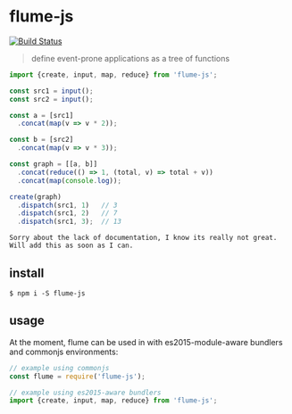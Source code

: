# flume-js

[![Build Status](https://travis-ci.org/justinvdm/flume-core.svg?branch=master)](https://travis-ci.org/justinvdm/flume)

> define event-prone applications as a tree of functions

```js
import {create, input, map, reduce} from 'flume-js';

const src1 = input();
const src2 = input();

const a = [src1]
  .concat(map(v => v * 2));

const b = [src2]
  .concat(map(v => v * 3));

const graph = [[a, b]]
  .concat(reduce(() => 1, (total, v) => total + v))
  .concat(map(console.log));

create(graph)
  .dispatch(src1, 1)   // 3
  .dispatch(src1, 2)   // 7
  .dispatch(src1, 3);  // 13
```

```
Sorry about the lack of documentation, I know its really not great. Will add this as soon as I can.
```

## install

```
$ npm i -S flume-js
```

## usage

At the moment, flume can be used in with es2015-module-aware bundlers and commonjs environments:

```js
// example using commonjs
const flume = require('flume-js');

// example using es2015-aware bundlers
import {create, input, map, reduce} from 'flume-js';
```
